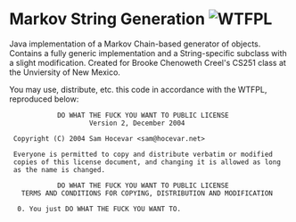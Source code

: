 Markov String Generation ![WTFPL](http://www.wtfpl.net/wp-content/uploads/2012/12/wtfpl-badge-1.png)
========================
Java implementation of a Markov Chain-based generator of objects. Contains a fully generic implementation and a String-specific subclass with a slight modification. Created for Brooke Chenoweth Creel's CS251 class at the Unviersity of New Mexico.

You may use, distribute, etc. this code in accordance with the WTFPL, reproduced below:

```
            DO WHAT THE FUCK YOU WANT TO PUBLIC LICENSE
                    Version 2, December 2004

 Copyright (C) 2004 Sam Hocevar <sam@hocevar.net>

 Everyone is permitted to copy and distribute verbatim or modified
 copies of this license document, and changing it is allowed as long
 as the name is changed.

            DO WHAT THE FUCK YOU WANT TO PUBLIC LICENSE
   TERMS AND CONDITIONS FOR COPYING, DISTRIBUTION AND MODIFICATION

  0. You just DO WHAT THE FUCK YOU WANT TO.
```
